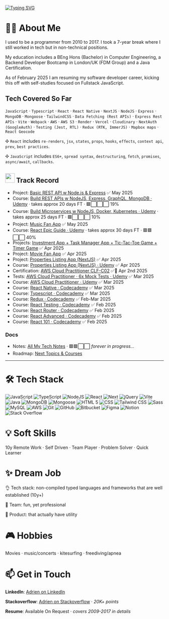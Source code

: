 [![Typing SVG](https://readme-typing-svg.demolab.com?font=Fira+Code&size=35&pause=1000&width=435&lines=Hello%2C+it's+Adrien;Fullstack+Developer)](https://git.io/typing-svg)

# 🙋‍♂️ About Me

I used to be a programmer from 2010 to 2017. I took a 7-year break where I still worked in tech but in non-technical positions.

My education includes a BEng Hons (Bachelor) in Computer Engineering, a Backend Developer Bootcamp in London/UK (FDM Group) and a Java Certification.

As of February 2025 I am resuming my software developer career, kicking this off with self-studies focused on Fullstack JavaScript.

## Tech Covered So Far

`JavaScript` · `Typescript` · `React` · `React Native` · `NextJS` · `NodeJS` · `Express` · `MongoDB` · `Mongoose` · `TailwindCSS` · `Data Fetching (Rest APIs)` · `Express Rest APIs` · `Vite` · `Webpack` · `AWS` · `AWS S3` · `Render` · `Vercel` · `Cloudinary` · `NextAuth (GoogleAuth)` · `Testing (Jest, RTL)` · `Redux (RTK, ImmerJS)` · `Mapbox maps` · `React Geocode`

✣ `React` includes `re-renders`, `jsx`, `states`, `props`, `hooks`, `effects`, `context api`, `prev`, `best practices`.
 
✣ `JavaScript` includes `ES6+`, `spread syntax`, `destructuring`, `fetch`, `promises`, `async/await`, `callbacks`.

<h2><img src="https://emoji.slack-edge.com/T7DMEKZMH/deployparrot/ef6c902688cec864.gif" height="30"/> Track Record</h2>

- Project: [Basic REST API w Node.js & Express](https://github.com/0xadri/nodejs-REST-API-basics) ✅ May 2025
- Course: [Build REST APIs w NodeJS, Express, GraphQL, MongoDB · Udemy](https://www.udemy.com/course/nodejs-the-complete-guide/) · takes approx 20 days FT ·  🟩⬜️⬜️⬜️ 19%
- Course: [Build Microservices w NodeJS, Docker, Kubernetes · Udemy](https://www.udemy.com/course/microservices-with-node-js-and-react) · takes approx 25 days FT ·  🟩⬜️⬜️⬜️ 10%
- Project: [Music Fan App](https://github.com/0xadri/poster-it-app) ✅ May 2025
- Course: [React Epic Guide · Udemy](https://www.udemy.com/course/react-the-complete-guide-incl-redux/) · takes approx 30 days FT ·  🟩🟩⬜️⬜️ 40%
- Projects: [Investment App + Task Manager App + Tic-Tac-Toe Game + Timer Game](https://github.com/0xadri/ima-kokode) ✅ Apr 2025
- Project: [Movie Fan App](https://github.com/0xadri/mini-app/tree/main/mini-app) ✅ Apr 2025
- Project: [Properties Listing App (NextJS)](https://github.com/0xadri/propertypulse) ✅ Apr 2025
- Course: [Properties Listing App (NextJS) · Udemy](https://www.udemy.com/course/nextjs-from-scratch/) ✅ Apr 2025
- Certification: [AWS Cloud Practitioner CLF-C02](https://aws.amazon.com/certification/certified-cloud-practitioner/) ✅📜 Apr 2nd 2025
- Tests: [AWS Cloud Practitioner · 6x Mock Tests · Udemy](https://www.udemy.com/course/practice-exams-aws-certified-cloud-practitioner/)  ✅ Mar 2025
- Course: [AWS Cloud Practitioner · Udemy](https://www.udemy.com/course/aws-certified-cloud-practitioner-new/) ✅ Mar 2025
- Course: [React Native · Codecademy](https://www.codecademy.com/learn/learn-react-native) ✅ Mar 2025
- Course: [Typescript · Codecademy](https://www.codecademy.com/enrolled/courses/learn-typescript) ✅ Mar 2025
- Course: [Redux · Codecademy](https://www.codecademy.com/learn/learn-redux) ✅ Feb-Mar 2025
- Course: [React Testing · Codecademy](https://www.codecademy.com/learn/learn-react-testing) ✅ Feb 2025
- Course: [React Router · Codecademy](https://www.codecademy.com/learn/learn-react-router) ✅ Feb 2025
- Course: [React Advanced · Codecademy](https://www.codecademy.com/learn/learn-advanced-react) ✅ Feb 2025
- Course: [React 101 · Codecademy](https://www.codecademy.com/learn/react-101) ✅ Feb 2025

### Docs

- Notes: [All My Tech Notes](https://github.com/0xadri/notes-js) · 🟩🟩⬜️⬜️ *forever in progress...*
- Roadmap: [Next Topics & Courses](https://github.com/0xadri/notes-js/blob/main/__potential-courses-and-topics.md)

----------------------------------------

# 🛠️ Tech Stack

<img alt="JavaScript" src="https://img.shields.io/badge/-JavaScript-FCC624?style=flat&logo=JavaScript&logoColor=white" /> <img alt="TypeScript" src="https://img.shields.io/badge/-TypeScript-46a2f1?style=flat&logo=TypeScript&logoColor=white" /> <img alt="NodeJS" src="https://img.shields.io/badge/Node-%20%235FA04E?style=flat&logo=nodedotjs&logoColor=white" /> <img alt="React" src="https://img.shields.io/badge/React-%20%2361DAFB?style=flat&logo=react&logoColor=white" /> <img alt="Next" src="https://img.shields.io/badge/Next%20JS-%20%23444444?style=flat&logo=nextdotjs&logoColor=white" /> <img alt="jQuery" src="https://img.shields.io/badge/jQuery-%20%230769AD?style=flat&logo=jquery&logoColor=white" /> <img alt="Vite" src="https://img.shields.io/badge/Vite-%20%23646CFF?style=flat&logo=vite&logoColor=white" /> <img alt="Java" src="https://img.shields.io/badge/Java-%20%23F24E1E?style=flat&logo=java&logoColor=white" /> <img alt="MongoDB" src="https://img.shields.io/badge/MongoDB%20-%20%2347A248?style=flat&logo=mongodb&logoColor=white" /> <img alt="Mongoose" src="https://img.shields.io/badge/Mongoose-%20%23880000?style=flat&logo=mongoose&logoColor=white" /> <img alt="HTML 5" src="https://img.shields.io/badge/HTML%205%20-%20%23E34F26?style=flat&logo=html5&logoColor=white" /> <img alt="CSS" src="https://img.shields.io/badge/CSS%20-%20%23663399?style=flat&logo=CSS&color=blue" /> <img alt="Tailwind CSS" src="https://img.shields.io/badge/Tailwind%20CSS%20-%20%2306B6D4?style=flat&logo=tailwindcss&logoColor=white" /> <img alt="Sass" src="https://img.shields.io/badge/Sass-%23CC6699?style=flat&logo=sass&logoColor=white" /> <img alt="MySQL" src="https://img.shields.io/badge/MySQL-%20%234479A1?style=flat&logo=mysql&logoColor=white" /> <img alt="AWS" src="https://img.shields.io/badge/AWS-%20%23444444?style=flat&logo=amazonwebservices&logoColor=white" /> <img alt="Git" src="https://img.shields.io/badge/Git-%20%23F05032?style=flat&logo=git&logoColor=white" /> <img alt="GitHub" src="https://img.shields.io/badge/GitHub-%20%23444444?style=flat&logo=github&logoColor=white" /> <img alt="Bitbucket" src="https://img.shields.io/badge/Bitbucket-%20%230052CC?style=flat&logo=bitbucket&logoColor=white" /> <img alt="Figma" src="https://img.shields.io/badge/Figma-%20%23F24E1E?style=flat&logo=figma&logoColor=white" /> <img alt="Notion" src="https://img.shields.io/badge/notion-%20%23444?style=flat&logo=bitbucket&logoColor=white" /> <img alt="Stack Overflow" src="https://img.shields.io/badge/Stack%20Overflow-%20%23F58025?style=flat&logo=stackoverflow&logoColor=white" />

# 💡 Soft Skills

10y Remote Work · Self Driven · Team Player · Problem Solver · Quick Learner

# ✨ Dream Job

👌 Tech stack: non-compiled typed languages and frameworks that are well established (10y+)

👥 Team: fun, yet professional

📱 Product: that actually have utility

# 🎮 Hobbies 

Movies · music/concerts · kitesurfing · freediving/apnea

# 📫 Get in Touch

**LinkedIn**: [Adrien on LinkedIn](https://www.linkedin.com/in/adrienbe/)

**Stackoverflow**: [Adrien on Stackoverflow](https://stackoverflow.com/users/759452/adri-w-ukraine) · *20K+ points*

**Resume**: Available On Request · *covers 2009-2017 in details*
